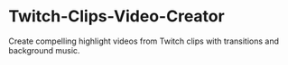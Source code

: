# Twitch-Clips-Video-Creator
Create compelling highlight videos from Twitch clips with transitions and background music.
